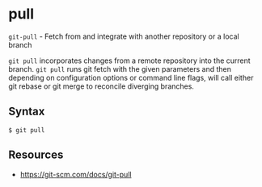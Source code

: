 # pull

`git-pull` - Fetch from and integrate with another repository or a local branch

`git pull` incorporates changes from a remote repository into the current branch. `git pull` runs git fetch with the given parameters and then depending on configuration options or command line flags, will call either git rebase or git merge to reconcile diverging branches.

## Syntax
```
$ git pull
```

## Resources
- https://git-scm.com/docs/git-pull

